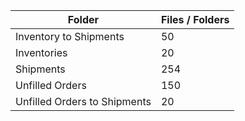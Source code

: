 | Folder                       |   Files / Folders |
|------------------------------|-------------------|
| Inventory to Shipments       |                50 |
| Inventories                  |                20 |
| Shipments                    |               254 |
| Unfilled Orders              |               150 |
| Unfilled Orders to Shipments |                20 |